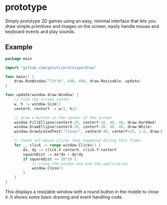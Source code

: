 prototype
=========

Simply prototype 2D games using an easy, minimal interface that lets you draw simple primitives and images on the screen, easily handle mouse and keyboard events and play sounds.

Example
-------

```Go
package main

import "github.com/gonutz/prototype/draw"

func main() {
	draw.RunWindow("Title", 640, 480, draw.Resizable, update)
}

func update(window draw.Window) {
	// find the screen center
	w, h := window.Size()
	centerX, centerY := w/2, h/2

	// draw a button in the center of the screen
	window.FillEllipse(centerX-20, centerY-20, 40, 40, draw.DarkRed)
	window.DrawEllipse(centerX-20, centerY-20, 40, 40, draw.White)
	window.DrawScaledText("Close!", centerX-40, centerY+25, 1.6, draw.Green)

	// check all mouse clicks that happened during this frams
	for _, click := range window.Clicks() {
		dx, dy := click.X-centerX, click.Y-centerY
		squareDist := dx*dx + dy*dy
		if squareDist <= 20*20 {
			// close the window and end the application
			window.Close()
		}
	}
}
```
	
This displays a resizable window with a round button in the middle to close it. It shows some basic drawing and event handling code.